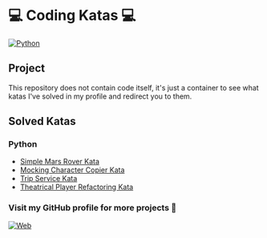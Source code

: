 # 💻 Coding Katas 💻

[![Python](https://img.shields.io/badge/Python-3.11+-yellow?style=for-the-badge&logo=python&logoColor=white&labelColor=101010)](https://python.org)

## Project

This repository does not contain code itself, it's just a container to see what katas I've solved in my profile and redirect you to them.

## Solved Katas

### Python

- [Simple Mars Rover Kata](https://github.com/dimanu-py/simple-mars-rover-kata)
- [Mocking Character Copier Kata](https://github.com/dimanu-py/character-copier-kata)
- [Trip Service Kata](https://github.com/dimanu-py/trip-service-kata)
- [Theatrical Player Refactoring Kata](https://github.com/dimanu-py/theatrical-player-refactoring-kata)
  
### Visit my GitHub profile for more projects 🚀

[![Web](https://img.shields.io/badge/GitHub-Dimanu.py-14a1f0?style=for-the-badge&logo=github&logoColor=white&labelColor=101010)](https://github.com/dimanu-py)
